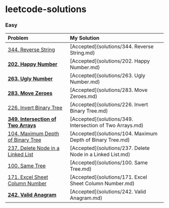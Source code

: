 # leetcode-solutions

### Easy

| Problem | My Solution |
| :-- | :-- |
| [344. Reverse String](https://leetcode.com/problems/reverse-string/) | [Accepted](solutions/344. Reverse String.md) |
| **[202. Happy Number](https://leetcode.com/problems/happy-number/)** | [Accepted](solutions/202. Happy Number.md) |
| **[263. Ugly Number](https://leetcode.com/problems/ugly-number/)** | [Accepted](solutions/263. Ugly Number.md) |
| **[283. Move Zeroes](https://leetcode.com/problems/move-zeroes/)** | [Accepted](solutions/283. Move Zeroes.md) |
| [226. Invert Binary Tree](https://leetcode.com/problems/invert-binary-tree/) | [Accepted](solutions/226. Invert Binary Tree.md) |
| **[349. Intersection of Two Arrays](https://leetcode.com/problems/intersection-of-two-arrays/)** | [Accepted](solutions/349. Intersection of Two Arrays.md) |
| [104. Maximum Depth of Binary Tree](https://leetcode.com/problems/maximum-depth-of-binary-tree/) | [Accepted](solutions/104. Maximum Depth of Binary Tree.md) |
| [237. Delete Node in a Linked List](https://leetcode.com/problems/delete-node-in-a-linked-list/) | [Accepted](solutions/237. Delete Node in a Linked List.md) |
| [100. Same Tree](https://leetcode.com/problems/same-tree/) | [Accepted](solutions/100. Same Tree.md) |
| [171. Excel Sheet Column Number](https://leetcode.com/problems/excel-sheet-column-number/) | [Accepted](solutions/171. Excel Sheet Column Number.md) |
| **[242. Valid Anagram](https://leetcode.com/problems/valid-anagram/)** | [Accepted](solutions/242. Valid Anagram.md) |
